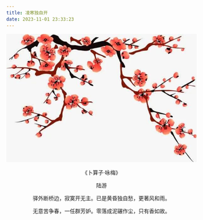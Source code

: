 ```yaml
---
title: 凌寒独自开
date: 2023-11-01 23:33:23
---
```

<img src="/assets/logo/about.jpg" style="margin-left: auto">

<div style="text-align:center">

《卜算子·咏梅》


陆游

驿外断桥边，寂寞开无主。已是黄昏独自愁，更著风和雨。

无意苦争春，一任群芳妒。零落成泥碾作尘，只有香如故。
</div>